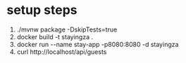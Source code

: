 # setup steps

1) ./mvnw package -DskipTests=true
2) docker build -t stayingza .
3) docker run --name stay-app -p8080:8080 -d stayingza
4) curl http://localhost/api/guests